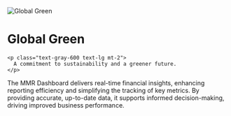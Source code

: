 <div class="flex flex-col items-center justify-center p-10 mt-10 bg-gray-50 shadow-lg rounded-lg mt-35 ml-50">
  <!-- Logo -->
  <img src="https://globalgreengroup.com/wp-content/uploads/2015/07/logo.png" 
       alt="Global Green" 
       class="w-[250px] md:w-[300px] mb-6 rounded-lg shadow-md transition-transform duration-300 hover:scale-105" />
  
  <!-- Text Section -->
  <div class="text-center max-w-2xl">
    <h1 class="text-5xl font-extrabold text-green-700 mb-4 tracking-wide">
      <span class="bg-gradient-to-r from-green-500 to-green-700 text-transparent bg-clip-text">
        Global Green
      </span>
    </h1>

    <p class="text-gray-600 text-lg mt-2">
      A commitment to sustainability and a greener future.
    </p>

  </div>
</div>

<div class="ml-52 mt-10">
    <p class="text-justify text-sm">
        The <span class="text-blue-500">MMR Dashboard</span> delivers  
        <span class="text-green-600">real-time financial insights</span>, enhancing reporting efficiency and simplifying  
        the tracking of key metrics. By providing accurate, up-to-date data, it supports  
        informed decision-making, driving improved business performance.
    </p>
</div>




